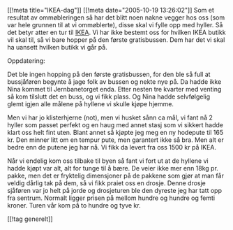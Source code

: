 [[!meta  title="IKEA-dag"]]
[[!meta  date="2005-10-19 13:26:02"]]
Som et resultat av ommøbleringen så har det blitt noen nakne vegger hos oss (som var hele grunnen til at vi ommøblerte), disse skal vi fylle opp med hyller. Så det betyr atter en tur til <a href="http://www.ikea.no/">IKEA</a>. Vi har ikke bestemt oss for hvilken IKEA butikk vil skal til, så vi bare hopper på den første gratisbussen. Dem har det vi skal ha uansett hvilken butikk vi går på.

Oppdatering:

Det ble ingen hopping på den første gratisbussen, for den ble så full at bussjåføren begynte å jage folk av bussen og nekte nye på. Da hadde ikke Nina kommet til Jernbanetorget enda. Etter nesten tre kvarter med venting så kom tilslutt det en buss, og vi fikk plass. Og Nina hadde selvfølgelig glemt igjen alle målene på hyllene vi skulle kjøpe hjemme.

Men vi har jo klisterhjerne (not), men vi husket sånn ca mål, vi fant nå 2 hyller som passet perfekt og en haug med annet stasj som vi sikkert hadde klart oss helt fint uten. Blant annet så kjøpte jeg meg en ny hodepute til 165 kr. Den minner litt om en tempur pute, men garantert ikke så bra. Men alt er bedre enn de putene jeg har nå. Vi fikk da levert fra oss 1500 kr på IKEA.

Når vi endelig kom oss tilbake til byen så fant vi fort ut at de hyllene vi hadde kjøpt var alt, alt for tunge til å bære. De veier ikke mer enn 18kg pr. pakke, men det er fryktelig dimensjoner på de pakkene som gjør at man får veldig dårlig tak på dem, så vi fikk praiet oss en drosje. Denne drosje sjåføren var jo helt på jorde og drosjeturen ble den dyreste jeg har tatt opp fra sentrum. Normalt ligger prisen på mellom hundre og hundre og femti kroner. Turen vår kom på to hundre og tyve kr.

[[!tag  generelt]]